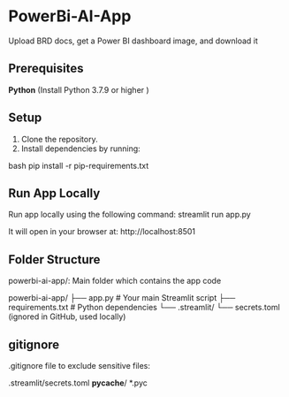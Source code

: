 # PowerBi-AI-App
Upload BRD docs, get a Power BI dashboard image, and download it
## Prerequisites
**Python** (Install Python 3.7.9 or higher )

## Setup
1. Clone the repository.
2. Install dependencies by running:
   
bash
pip install -r pip-requirements.txt
   

## Run App Locally
Run app locally using the following command:
streamlit run app.py

It will open in your browser at:
http://localhost:8501


## Folder Structure
powerbi-ai-app/: Main folder which contains the app code

powerbi-ai-app/
├── app.py                      # Your main Streamlit script
├── requirements.txt            # Python dependencies
└── .streamlit/
    └── secrets.toml (ignored in GitHub, used locally)

## gitignore
.gitignore file to exclude sensitive files:

.streamlit/secrets.toml
__pycache__/
*.pyc

